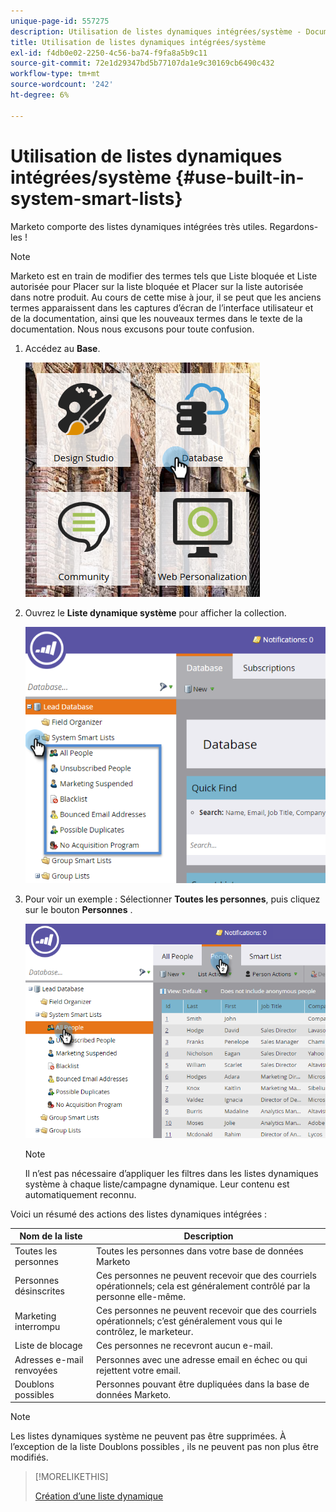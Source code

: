 ```yaml
---
unique-page-id: 557275
description: Utilisation de listes dynamiques intégrées/système - Documents Marketo - Documentation du produit
title: Utilisation de listes dynamiques intégrées/système
exl-id: f4db0e02-2250-4c56-ba74-f9fa8a5b9c11
source-git-commit: 72e1d29347bd5b77107da1e9c30169cb6490c432
workflow-type: tm+mt
source-wordcount: '242'
ht-degree: 6%

---
```


# Utilisation de listes dynamiques intégrées/système {#use-built-in-system-smart-lists}

Marketo comporte des listes dynamiques intégrées très utiles. Regardons-les !

>[!NOTE]
>
>Marketo est en train de modifier des termes tels que Liste bloquée et Liste autorisée pour Placer sur la liste bloquée et Placer sur la liste autorisée dans notre produit. Au cours de cette mise à jour, il se peut que les anciens termes apparaissent dans les captures d’écran de l’interface utilisateur et de la documentation, ainsi que les nouveaux termes dans le texte de la documentation. Nous nous excusons pour toute confusion.

1. Accédez au **Base**.

   ![](assets/db.png)

1. Ouvrez le **Liste dynamique système** pour afficher la collection.

   ![](assets/two.png)

1. Pour voir un exemple : Sélectionner **Toutes les personnes**, puis cliquez sur le bouton **Personnes** .

   ![](assets/three.png)

   >[!NOTE]
   >
   >Il n’est pas nécessaire d’appliquer les filtres dans les listes dynamiques système à chaque liste/campagne dynamique. Leur contenu est automatiquement reconnu.

Voici un résumé des actions des listes dynamiques intégrées :

| Nom de la liste | Description |
|---|---|
| Toutes les personnes | Toutes les personnes dans votre base de données Marketo |
| Personnes désinscrites | Ces personnes ne peuvent recevoir que des courriels opérationnels; cela est généralement contrôlé par la personne elle-même. |
| Marketing interrompu | Ces personnes ne peuvent recevoir que des courriels opérationnels; c’est généralement vous qui le contrôlez, le marketeur. |
| Liste de blocage | Ces personnes ne recevront aucun e-mail. |
| Adresses e-mail renvoyées | Personnes avec une adresse email en échec ou qui rejettent votre email. |
| Doublons possibles | Personnes pouvant être dupliquées dans la base de données Marketo. |

>[!NOTE]
>
>Les listes dynamiques système ne peuvent pas être supprimées. À l’exception de la liste Doublons possibles , ils ne peuvent pas non plus être modifiés.

>[!MORELIKETHIS]
>
>[Création d’une liste dynamique](/help/marketo/product-docs/core-marketo-concepts/smart-lists-and-static-lists/creating-a-smart-list/create-a-smart-list.md)

